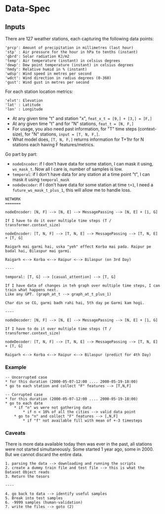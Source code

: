 # Data-Spec

## Inputs

There are 127 weather stations, each capturing the following data points:
```
'prcp': Amount of precipitation in millimetres (last hour)
'stp' : Air pressure for the hour in hPa to tenths (instant)
'gbrd': Solar radiation KJ/m2
'temp': Air temperature (instant) in celsius degrees
'dewp': Dew point temperature (instant) in celsius degrees
'hmdy': Relative humid in % (instant)
'wdsp': Wind speed in metres per second
'wdct': Wind direction in radius degrees (0-360)
'gust': Wind gust in metres per second
```

For each station location metrics:
```
'elvt': Elevation
'lat' : Latitude
'lon' : Longitude
```

* At any given time "t" and station "x", `feat_x_t = [9,] + [3,] = [F,]`
* At any given time "t" and for "N" stations, `feat_t = [N, F,]`
* For usage, you also need past information, for "T" time steps (context-size), for "N" stations, `input = [T, N, F,]`.
* What model does, `[T, N, F,]` returns information for T+1hr for N stations each having F features/metrics.

Go part by part:
* `nodeEncoder`: if I don't have data for some station, I can mask it using, `ws_mask_t`. Now all I care is, number of samples is low.
* `temporal`: if I don't have data for any station at a time point "t", I can mask it using `temporal_mask`
* `nodeDecoder`: if I don't have data for some station at time `t+1`, I need a `future_ws_mask_t_plus_1`, this will allow me to handle loss.

```
NETWORK
=======

nodeEncoder: [N, F] --> [N, E] --> MessagePassing --> [N, E] + [1, G]

If I have to do it over multiple time steps (T / transformer.context_size)

nodeEncoder: [T, N, F] --> [T, N, E] --> MessagePassing --> [T, N, E] + [T, G]

Raigarh mai garmi hai, uska "yeh" effect Korba mai pada. Raipur pe badal hai, Bilaspur mai garmi.

Raigarh <--> Korba <--> Raipur <--> Bilaspur (on 3rd Day)

----

temporal: [T, G] --> [casual_attention] --> [T, G]

If I have data of changes in teh graph over multiple time steps, I can train what happens next.
Like any GPT. (graph_at_t --> graph_at_t_plus_1)

Char din se CG, garmi badh rahi hai, 5th day pe Garmi kam hogi.

----

nodeDecoder: [N, F] --> [N, E] --> MessagePassing --> [N, E] + [1, G]

If I have to do it over multiple time steps (T / transformer.context_size)

nodeDecoder: [T, N, F] --> [T, N, E] --> MessagePassing --> [T, N, E] + [T, G]

Raigarh <--> Korba <--> Raipur <--> Bilaspur (predict for 4th Day)

```

### Example
```
-- Uncorrupted case
* for this duration (2000-05-07-12:00 .... 2000-05-19-18:00)
* go to each station and collect "F" features --> [T,N,F]

-- Corrupted case
* for this duration (2000-05-07-12:00 .... 2000-05-19-18:00)
* go to each date
    * if "n" ws were not gathering data
        * if n < 10% of all the cities --> valid data point
    * go to "n" and collect "F" features --> [,N,F]
        * if "f" not available fill with mean of +-3 timesteps
```

### Caveats

There is more data available today then was ever in the past, all stations were not started simultaneously.
Some started 1 year ago, some in 2000. But we cannot discard the entire data.

```
1. parsing the data --> downloading and running the scripts
2. create a dummy train file and test file --> this is what the Dataset Object reads
3. Return the tesors

----

4. go back to data --> identify useful samples
5. Break into test samples
6. -9999 samples (human-validation)
7. write the files --> goto (2)
```


